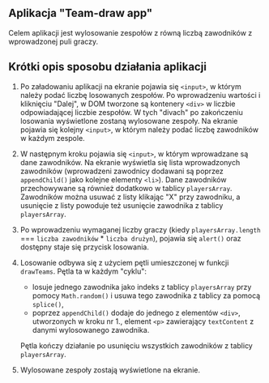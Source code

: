 ## Aplikacja "Team-draw app"

Celem aplikacji jest wylosowanie zespołów z równą liczbą zawodników z wprowadzonej puli graczy. 

## Krótki opis sposobu działania aplikacji 

1. Po załadowaniu aplikacji na ekranie pojawia się `<input>`, w którym należy podać liczbę losowanych zespołów. Po wprowadzeniu wartości i kliknięciu "Dalej", w DOM tworzone są kontenery `<div>` w liczbie odpowiadającej liczbie zespołów. W tych "divach" po zakończeniu losowania wyświetlone zostaną wylosowane zespoły. Na ekranie pojawia się kolejny `<input>`, w którym należy podać liczbę zawodników w każdym zespole.

1. W następnym kroku pojawia się `<input>`, w którym wprowadzane są dane zawodników. Na ekranie wyświetla się lista wprowadzonych zawodników (wprowadzeni zawodnicy dodawani są poprzez `appendChild()` jako kolejne elementy `<li>`). Dane zawodników przechowywane są również dodatkowo w tablicy `playersArray`. Zawodników można usuwać z listy klikając "X" przy zawodniku, a usunięcie z listy powoduje też usunięcie zawodnika z tablicy `playersArray`.

1. Po wprowadzeniu wymaganej liczby graczy (kiedy `playersArray.length` === `liczba zawodników` * `liczba drużyn`), pojawia się `alert()` oraz dostępny staje się przycisk losowania. 

1. Losowanie odbywa się z użyciem pętli umieszczonej w funkcji `drawTeams`. Pętla ta w każdym "cyklu": 

    * losuje jednego zawodnika jako indeks z tablicy `playersArray` przy pomocy `Math.random()` i usuwa tego zawodnika z tablicy za pomocą `splice()`,
    * poprzez `appendChild()` dodaje do jednego z elementów `<div>`, utworzonych w kroku nr 1., element `<p>` zawierający `textContent` z danymi wylosowanego zawodnika.

    Pętla kończy działanie po usunięciu wszystkich zawodników z tablicy `playersArray`.

1. Wylosowane zespoły zostają wyświetlone na ekranie.
